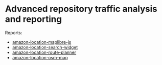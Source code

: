 # Advanced repository traffic analysis and reporting

Reports:

- [amazon-location-maplibre-js](https://mepa1363.github.io/github-repo-stats/mepa1363/amazon-location-maplibre-js/latest-report/report.html)
- [amazon-location-search-widget](https://mepa1363.github.io/github-repo-stats/mepa1363/amazon-location-search-widget/latest-report/report.html)
- [amazon-location-route-planner](https://mepa1363.github.io/github-repo-stats/mepa1363/amazon-location-route-planner/latest-report/report.html)
- [amazon-location-osm-map](https://mepa1363.github.io/github-repo-stats/mepa1363/amazon-location-osm-map/latest-report/report.html)
